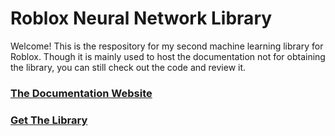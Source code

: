 # Roblox Neural Network Library
Welcome! This is the respository for my second machine learning library for Roblox. Though it is mainly used to host the documentation not for obtaining the library, you can still check out the code and review it.

### [The Documentation Website](https://kironte.github.io/Roblox-Neural-Network-Library/)

### [Get The Library]()

